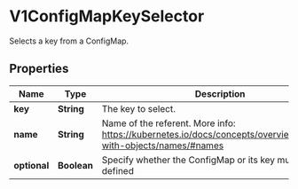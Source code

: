 

# V1ConfigMapKeySelector

Selects a key from a ConfigMap.

## Properties

| Name | Type | Description | Notes |
|------------ | ------------- | ------------- | -------------|
|**key** | **String** | The key to select. |  |
|**name** | **String** | Name of the referent. More info: https://kubernetes.io/docs/concepts/overview/working-with-objects/names/#names |  [optional] |
|**optional** | **Boolean** | Specify whether the ConfigMap or its key must be defined |  [optional] |



